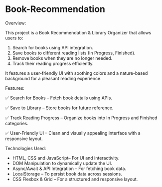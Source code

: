 # Book-Recommendation
Overview:

This project is a Book Recommendation & Library Organizer that allows users to:
1) Search for books using API integration.
2) Save books to different reading lists (In Progress, Finished).
3) Remove books when they are no longer needed.
4) Track their reading progress efficiently.

It features a user-friendly UI with soothing colors and a nature-based background for a pleasant reading experience.

Features:

✅ Search for Books – Fetch book details using APIs.

✅ Save to Library – Store books for future reference.

✅ Track Reading Progress – Organize books into In Progress and Finished categories.

✅ User-Friendly UI – Clean and visually appealing interface with a responsive layout.

Technologies Used:
* HTML, CSS and JavaScript– For UI and interactivity.
* DOM Manipulation to dynamically update the UI.
* Async/Await & API Integration – For fetching book data.
* LocalStorage – To persist book data across sessions.
* CSS Flexbox & Grid – For a structured and responsive layout.
